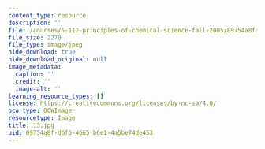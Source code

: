 ```yaml
---
content_type: resource
description: ''
file: /courses/5-112-principles-of-chemical-science-fall-2005/09754a8fd6f64665b6e14a5be74de453_13.jpg
file_size: 2270
file_type: image/jpeg
hide_download: true
hide_download_original: null
image_metadata:
  caption: ''
  credit: ''
  image-alt: ''
learning_resource_types: []
license: https://creativecommons.org/licenses/by-nc-sa/4.0/
ocw_type: OCWImage
resourcetype: Image
title: 13.jpg
uid: 09754a8f-d6f6-4665-b6e1-4a5be74de453
---
```

